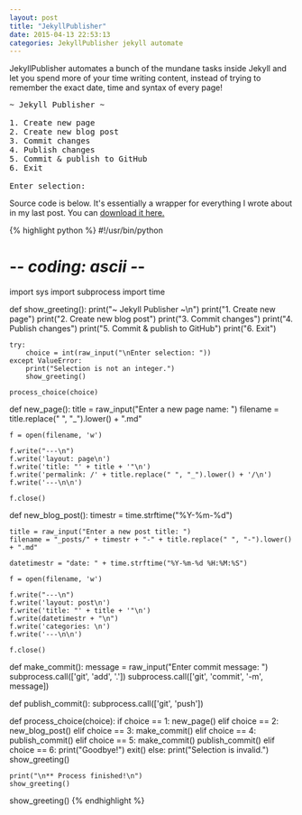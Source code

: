 ```yaml
---
layout: post
title: "JekyllPublisher"
date: 2015-04-13 22:53:13
categories: JekyllPublisher jekyll automate
---
```


JekyllPublisher automates a bunch of the mundane tasks inside Jekyll and let you spend more of your time writing content, instead of trying to remember the exact date, time and syntax of every page!

<pre>
~ Jekyll Publisher ~

1. Create new page
2. Create new blog post
3. Commit changes
4. Publish changes
5. Commit & publish to GitHub
6. Exit

Enter selection:
</pre>

Source code is below. It's essentially a wrapper for everything I wrote about in my last post. You can [download it here.](https://raw.githubusercontent.com/terabyte128/terabyte128.github.io/master/JekyllPublisher.py)

{% highlight python %}
#!/usr/bin/python
# -*- coding: ascii -*-

import sys
import subprocess
import time

def show_greeting():
	print("~ Jekyll Publisher ~\n")
	print("1. Create new page")
	print("2. Create new blog post")
	print("3. Commit changes")
	print("4. Publish changes")
	print("5. Commit & publish to GitHub")
	print("6. Exit")

	try:
		choice = int(raw_input("\nEnter selection: "))
	except ValueError:
		print("Selection is not an integer.")
		show_greeting()
		
	process_choice(choice)
	
def new_page():
	title = raw_input("Enter a new page name: ")
	filename = title.replace(" ", "_").lower() + ".md"
	
	f = open(filename, 'w')
	
	f.write("---\n")
	f.write('layout: page\n')
	f.write('title: "' + title + '"\n')
	f.write('permalink: /' + title.replace(" ", "_").lower() + '/\n')
	f.write('---\n\n')
	
	f.close()

def new_blog_post():
	timestr = time.strftime("%Y-%m-%d")
	
	title = raw_input("Enter a new post title: ")
	filename = "_posts/" + timestr + "-" + title.replace(" ", "-").lower() + ".md"
	
	datetimestr = "date: " + time.strftime("%Y-%m-%d %H:%M:%S")
	
	f = open(filename, 'w')
	
	f.write("---\n")
	f.write('layout: post\n')
	f.write('title: "' + title + '"\n')
	f.write(datetimestr + "\n")
	f.write('categories: \n')
	f.write('---\n\n')
	
	f.close()
	
def make_commit():
	message = raw_input("Enter commit message: ")
	subprocess.call(['git', 'add', '.'])
	subprocess.call(['git', 'commit', '-m', message])
	
def publish_commit():
	subprocess.call(['git', 'push'])
	
def process_choice(choice):
	if choice == 1:
		new_page()
	elif choice == 2:
		new_blog_post()
	elif choice == 3:
		make_commit()
	elif choice == 4:
		publish_commit()
	elif choice == 5:
		make_commit()
		publish_commit()
	elif choice == 6:
		print("Goodbye!")
		exit()
	else:
		print("Selection is invalid.")
		show_greeting()
	
	print("\n** Process finished!\n")
	show_greeting()

show_greeting()
{% endhighlight %}